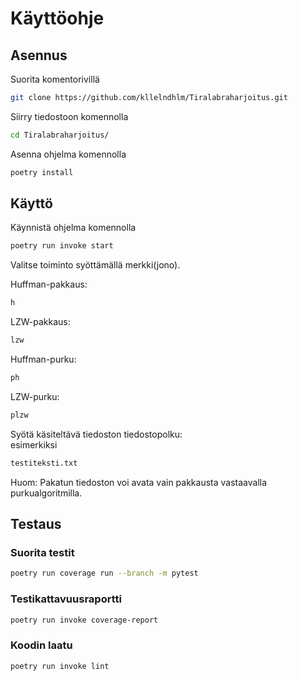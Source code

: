 # Käyttöohje

## Asennus
Suorita komentorivillä
```bash
git clone https://github.com/kllelndhlm/Tiralabraharjoitus.git
```
Siirry tiedostoon komennolla
```bash
cd Tiralabraharjoitus/
```
Asenna ohjelma komennolla
```bash
poetry install
```

## Käyttö
Käynnistä ohjelma komennolla
```bash
poetry run invoke start
```
Valitse toiminto syöttämällä merkki(jono).

Huffman-pakkaus:
```bash
h
```
LZW-pakkaus:
```bash
lzw
```
Huffman-purku:
```bash
ph
```
LZW-purku:
```bash
plzw
```
Syötä käsiteltävä tiedoston tiedostopolku:<br>
esimerkiksi
```bash
testiteksti.txt
```
Huom: Pakatun tiedoston voi avata vain pakkausta vastaavalla purkualgoritmilla.

## Testaus
### Suorita testit
```bash
poetry run coverage run --branch -m pytest
```
### Testikattavuusraportti
```bash
poetry run invoke coverage-report
```
### Koodin laatu
```bash
poetry run invoke lint
```